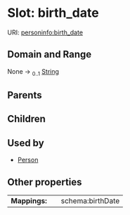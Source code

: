 
# Slot: birth_date



URI: [personinfo:birth_date](https://w3id.org/linkml/examples/personinfo/birth_date)


## Domain and Range

None &#8594;  <sub>0..1</sub> [String](types/String.md)

## Parents


## Children


## Used by

 * [Person](Person.md)

## Other properties

|  |  |  |
| --- | --- | --- |
| **Mappings:** | | schema:birthDate |
